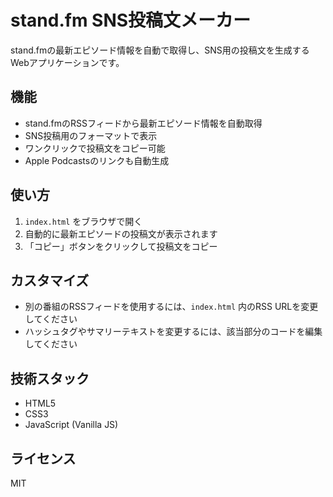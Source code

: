 # stand.fm SNS投稿文メーカー

stand.fmの最新エピソード情報を自動で取得し、SNS用の投稿文を生成するWebアプリケーションです。

## 機能

- stand.fmのRSSフィードから最新エピソード情報を自動取得
- SNS投稿用のフォーマットで表示
- ワンクリックで投稿文をコピー可能
- Apple Podcastsのリンクも自動生成

## 使い方

1. `index.html` をブラウザで開く
2. 自動的に最新エピソードの投稿文が表示されます
3. 「コピー」ボタンをクリックして投稿文をコピー

## カスタマイズ

- 別の番組のRSSフィードを使用するには、`index.html` 内のRSS URLを変更してください
- ハッシュタグやサマリーテキストを変更するには、該当部分のコードを編集してください

## 技術スタック

- HTML5
- CSS3
- JavaScript (Vanilla JS)

## ライセンス

MIT
